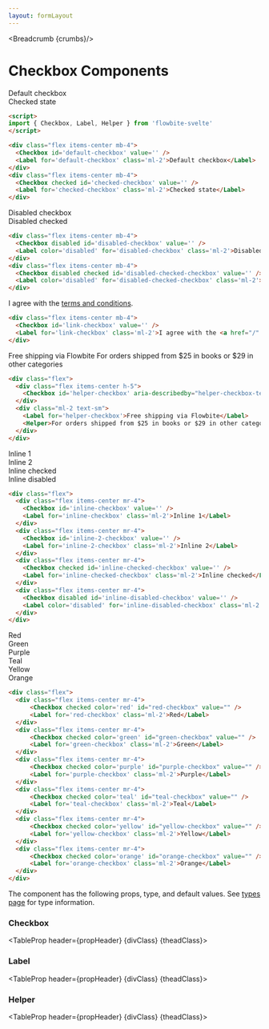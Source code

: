 ```yaml
---
layout: formLayout
---
```


<script>
  import Htwo from '../utils/Htwo.svelte'
  import ExampleDiv from '../utils/ExampleDiv.svelte'
  import TableProp from '../utils/TableProp.svelte'
  import TableDefaultRow from '../utils/TableDefaultRow.svelte'
  import { Checkbox, Label, Helper ,Breadcrumb } from "$lib/index"
  import componentProps from '../props/Checkbox.json'
  import componentProps2 from '../props/Label.json'
  import componentProps3 from '../props/Helper.json'
  let items = componentProps.props
  let items2 = componentProps2.props
  let items3 = componentProps3.props

  let propHeader = ['Name', 'Type', 'Default']
  let divClass='w-full relative overflow-x-auto shadow-md sm:rounded-lg py-4'
  let theadClass ='text-xs text-gray-700 uppercase bg-gray-50 dark:bg-gray-700 dark:text-white'

  let crumbs = [
    {
      label:'Home',
      href:'/'
    },
    {
      label:'Forms',
      href:'/forms/'
    },
    {
      label:'Checkbox',
      href:'/forms/checkbox'
    }
  ]
</script>

<Breadcrumb {crumbs}/>

<h1 class="text-3xl w-full dark:text-white py-8">Checkbox Components</h1>

<Htwo label="Examples" />

<ExampleDiv>
<div class="flex items-center mb-4">
  <Checkbox id='default-checkbox' value='' />
  <Label for='default-checkbox' class='ml-2'>Default checkbox</Label>
</div>
<div class="flex items-center mb-4">
  <Checkbox checked id='checked-checkbox' value='' />
  <Label for='checked-checkbox' class='ml-2'>Checked state</Label>
</div>
</ExampleDiv>

```html
<script>
import { Checkbox, Label, Helper } from 'flowbite-svelte'
</script>

<div class="flex items-center mb-4">
  <Checkbox id='default-checkbox' value='' />
  <Label for='default-checkbox' class='ml-2'>Default checkbox</Label>
</div>
<div class="flex items-center mb-4">
  <Checkbox checked id='checked-checkbox' value='' />
  <Label for='checked-checkbox' class='ml-2'>Checked state</Label>
</div>
```

<Htwo label="Disabled state" />

<ExampleDiv>
<div class="flex items-center mb-4">
<Checkbox disabled id='disabled-checkbox' value='' />
<Label color='disabled' for='disabled-checkbox' class='ml-2'>Disabled checkbox</Label>
</div>
<div class="flex items-center mb-4">
<Checkbox disabled checked id='disabled-checked-checkbox' value='' />
<Label color='disabled' for='disabled-checked-checkbox' class='ml-2'>Disabled checked</Label>
</div>
</ExampleDiv>

```html
<div class="flex items-center mb-4">
  <Checkbox disabled id='disabled-checkbox' value='' />
  <Label color='disabled' for='disabled-checkbox' class='ml-2'>Disabled checkbox</Label>
</div>
<div class="flex items-center mb-4">
  <Checkbox disabled checked id='disabled-checked-checkbox' value='' />
  <Label color='disabled' for='disabled-checked-checkbox' class='ml-2'>Disabled checked</Label>
</div>
```

<Htwo label="Checkbox with a link" />

<ExampleDiv>
<div class="flex items-center mb-4">
<Checkbox id='link-checkbox' value='' />
<Label for='link-checkbox' class='ml-2'>I agree with the <a href="/" class="text-blue-600 dark:text-blue-500 hover:underline">terms and conditions</a>.</Label>
</div>
</ExampleDiv>

```html
<div class="flex items-center mb-4">
  <Checkbox id='link-checkbox' value='' />
  <Label for='link-checkbox' class='ml-2'>I agree with the <a href="/" class="text-blue-600 dark:text-blue-500 hover:underline">terms and conditions</a>.</Label>
</div>
```

<Htwo label="Helper text" />

<ExampleDiv>
<div class="flex">
  <div class="flex items-center h-5">
    <Checkbox id='helper-checkbox' aria-describedby="helper-checkbox-text" value='' />
  </div>
  <div class="ml-2 text-sm">
    <Label for='helper-checkbox'>Free shipping via Flowbite</Label>
    <Helper>For orders shipped from $25 in books or $29 in other categories</Helper>
  </div>
</div>
</ExampleDiv>

```html
<div class="flex">
  <div class="flex items-center h-5">
    <Checkbox id='helper-checkbox' aria-describedby="helper-checkbox-text" value='' />
  </div>
  <div class="ml-2 text-sm">
    <Label for='helper-checkbox'>Free shipping via Flowbite</Label>
    <Helper>For orders shipped from $25 in books or $29 in other categories</Helper>
  </div>
</div>
```

<Htwo label="Inline" />

<ExampleDiv>
<div class="flex">
  <div class="flex items-center mr-4">
    <Checkbox id='inline-checkbox' value='' />
    <Label for='inline-checkbox' class='ml-2'>Inline 1</Label>
  </div>
  <div class="flex items-center mr-4">
    <Checkbox id='inline-2-checkbox' value='' />
    <Label for='inline-2-checkbox' class='ml-2'>Inline 2</Label>
  </div>
  <div class="flex items-center mr-4">
    <Checkbox checked id='inline-checked-checkbox' value='' />
    <Label for='inline-checked-checkbox' class='ml-2'>Inline checked</Label>
  </div>
  <div class="flex items-center mr-4">
    <Checkbox disabled id='inline-disabled-checkbox' value='' />
    <Label color='disabled' for='inline-disabled-checkbox' class='ml-2'>Inline disabled</Label>
  </div>
</div>
</ExampleDiv>

```html
<div class="flex">
  <div class="flex items-center mr-4">
    <Checkbox id='inline-checkbox' value='' />
    <Label for='inline-checkbox' class='ml-2'>Inline 1</Label>
  </div>
  <div class="flex items-center mr-4">
    <Checkbox id='inline-2-checkbox' value='' />
    <Label for='inline-2-checkbox' class='ml-2'>Inline 2</Label>
  </div>
  <div class="flex items-center mr-4">
    <Checkbox checked id='inline-checked-checkbox' value='' />
    <Label for='inline-checked-checkbox' class='ml-2'>Inline checked</Label>
  </div>
  <div class="flex items-center mr-4">
    <Checkbox disabled id='inline-disabled-checkbox' value='' />
    <Label color='disabled' for='inline-disabled-checkbox' class='ml-2'>Inline disabled</Label>
  </div>
</div>
```

<Htwo label="Colors" />

<ExampleDiv>
<div class="flex">
  <div class="flex items-center mr-4">
      <Checkbox checked color='red' id="red-checkbox" value="" />
      <Label for='red-checkbox' class='ml-2'>Red</Label>
  </div>
  <div class="flex items-center mr-4">
      <Checkbox checked color='green' id="green-checkbox" value="" />
      <Label for='green-checkbox' class='ml-2'>Green</Label>
  </div>
  <div class="flex items-center mr-4">
      <Checkbox checked color='purple' id="purple-checkbox" value="" />
      <Label for='purple-checkbox' class='ml-2'>Purple</Label>
  </div>
  <div class="flex items-center mr-4">
      <Checkbox checked color='teal' id="teal-checkbox" value="" />
      <Label for='teal-checkbox' class='ml-2'>Teal</Label>
  </div>
  <div class="flex items-center mr-4">
      <Checkbox checked color='yellow' id="yellow-checkbox" value="" />
      <Label for='yellow-checkbox' class='ml-2'>Yellow</Label>
  </div>
  <div class="flex items-center mr-4">
      <Checkbox checked color='orange' id="orange-checkbox" value="" />
      <Label for='orange-checkbox' class='ml-2'>Orange</Label>
  </div>
</div>
</ExampleDiv>

```html
<div class="flex">
  <div class="flex items-center mr-4">
      <Checkbox checked color='red' id="red-checkbox" value="" />
      <Label for='red-checkbox' class='ml-2'>Red</Label>
  </div>
  <div class="flex items-center mr-4">
      <Checkbox checked color='green' id="green-checkbox" value="" />
      <Label for='green-checkbox' class='ml-2'>Green</Label>
  </div>
  <div class="flex items-center mr-4">
      <Checkbox checked color='purple' id="purple-checkbox" value="" />
      <Label for='purple-checkbox' class='ml-2'>Purple</Label>
  </div>
  <div class="flex items-center mr-4">
      <Checkbox checked color='teal' id="teal-checkbox" value="" />
      <Label for='teal-checkbox' class='ml-2'>Teal</Label>
  </div>
  <div class="flex items-center mr-4">
      <Checkbox checked color='yellow' id="yellow-checkbox" value="" />
      <Label for='yellow-checkbox' class='ml-2'>Yellow</Label>
  </div>
  <div class="flex items-center mr-4">
      <Checkbox checked color='orange' id="orange-checkbox" value="" />
      <Label for='orange-checkbox' class='ml-2'>Orange</Label>
  </div>
</div>
```

<Htwo label="Props" />

<p>The component has the following props, type, and default values. See <a href="/pages/types">types 
 page</a> for type information.</p>

<h3>Checkbox</h3>

<TableProp header={propHeader} {divClass} {theadClass}>
  <TableDefaultRow items={items} rowState='hover' />
</TableProp>

<h3>Label</h3>

<TableProp header={propHeader} {divClass} {theadClass}>
  <TableDefaultRow items={items2} rowState='hover' />
</TableProp>

<h3>Helper</h3>

<TableProp header={propHeader} {divClass} {theadClass}>
  <TableDefaultRow items={items3} rowState='hover' />
</TableProp>
